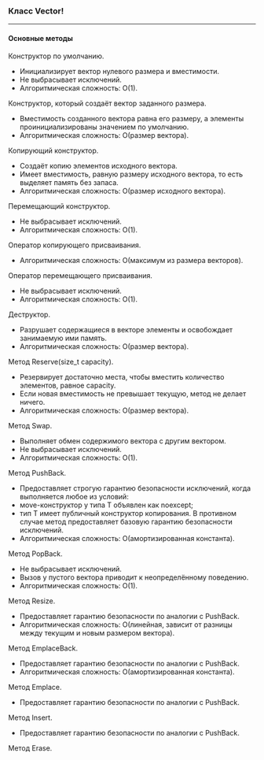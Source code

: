 ### Класс Vector!

---

#### Основные методы

Конструктор по умолчанию.
 - Инициализирует вектор нулевого размера и вместимости. 
 - Не выбрасывает исключений.
 - Алгоритмическая сложность: O(1).

Конструктор, который создаёт вектор заданного размера.
 - Вместимость созданного вектора равна его размеру, а элементы проинициализированы значением по умолчанию.
 - Алгоритмическая сложность: O(размер вектора).

Копирующий конструктор.
 - Создаёт копию элементов исходного вектора.
 - Имеет вместимость, равную размеру исходного вектора, то есть выделяет память без запаса.
 - Алгоритмическая сложность: O(размер исходного вектора).

Перемещающий конструктор.
 - Не выбрасывает исключений.
 - Алгоритмическая сложность: O(1).

Оператор копирующего присваивания.
 - Алгоритмическая сложность: O(максимум из размера векторов).

Оператор перемещающего присваивания.
 - Не выбрасывает исключений.
 - Алгоритмическая сложность: O(1).

Деструктор.
 - Разрушает содержащиеся в векторе элементы и освобождает занимаемую ими память.
 - Алгоритмическая сложность: O(размер вектора).

Метод Reserve(size_t capacity).
 - Резервирует достаточно места, чтобы вместить количество элементов, равное capacity.
 - Если новая вместимость не превышает текущую, метод не делает ничего.
 - Алгоритмическая сложность: O(размер вектора).

Метод Swap.
 - Выполняет обмен содержимого вектора с другим вектором.
 - Не выбрасывает исключений.
 - Алгоритмическая сложность: O(1).

Метод PushBack.
 - Предоставляет строгую гарантию безопасности исключений, когда выполняется любое из условий:
  - мove-конструктор у типа T объявлен как noexcept;
  - тип T имеет публичный конструктор копирования.
  В противном случае метод предоставляет базовую гарантию безопасности исключений.
 - Алгоритмическая сложность: O(амортизированная константа).

Метод PopBack.
 - Не выбрасывает исключений.
 - Вызов у пустого вектора приводит к неопределённому поведению.
 - Алгоритмическая сложность: O(1).

Метод Resize.
 - Предоставляет гарантию безопасности по аналогии с PushBack.
 - Алгоритмическая сложность: O(линейная, зависит от разницы между текущим и новым размером вектора).

Метод EmplaceBack.
 - Предоставляет гарантию безопасности по аналогии с PushBack.
 - Алгоритмическая сложность: O(амортизированная константа).

Метод Emplace.
 - Предоставляет гарантию безопасности по аналогии с PushBack.

Метод Insert.
 - Предоставляет гарантию безопасности по аналогии с PushBack.

Метод Erase.
